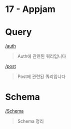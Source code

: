 # 17 - Appjam

# Query
[/auth](/docs/auth.md)

> Auth에 관련된 쿼리입니다

[/post](/docs/post.md)

> Post에 관련된 쿼리입니다

# Schema

[/Schema](/docs/schema.md)

> Schema 정리